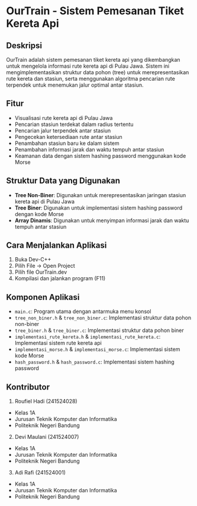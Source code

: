 # OurTrain - Sistem Pemesanan Tiket Kereta Api

## Deskripsi
OurTrain adalah sistem pemesanan tiket kereta api yang dikembangkan untuk mengelola informasi rute kereta api di Pulau Jawa. Sistem ini mengimplementasikan struktur data pohon (tree) untuk merepresentasikan rute kereta dan stasiun, serta menggunakan algoritma pencarian rute terpendek untuk menemukan jalur optimal antar stasiun.

## Fitur
- Visualisasi rute kereta api di Pulau Jawa
- Pencarian stasiun terdekat dalam radius tertentu
- Pencarian jalur terpendek antar stasiun
- Pengecekan ketersediaan rute antar stasiun
- Penambahan stasiun baru ke dalam sistem
- Penambahan informasi jarak dan waktu tempuh antar stasiun
- Keamanan data dengan sistem hashing password menggunakan kode Morse

## Struktur Data yang Digunakan
- **Tree Non-Biner**: Digunakan untuk merepresentasikan jaringan stasiun kereta api di Pulau Jawa
- **Tree Biner**: Digunakan untuk implementasi sistem hashing password dengan kode Morse
- **Array Dinamis**: Digunakan untuk menyimpan informasi jarak dan waktu tempuh antar stasiun

## Cara Menjalankan Aplikasi
1. Buka Dev-C++
2. Pilih File -> Open Project
3. Pilih file OurTrain.dev
4. Kompilasi dan jalankan program (F11)

## Komponen Aplikasi
- `main.c`: Program utama dengan antarmuka menu konsol
- `tree_non_biner.h` & `tree_non_biner.c`: Implementasi struktur data pohon non-biner
- `tree_biner.h` & `tree_biner.c`: Implementasi struktur data pohon biner
- `implementasi_rute_kereta.h` & `implementasi_rute_kereta.c`: Implementasi sistem rute kereta api
- `implementasi_morse.h` & `implementasi_morse.c`: Implementasi sistem kode Morse
- `hash_password.h` & `hash_password.c`: Implementasi sistem hashing password

## Kontributor 
1. Roufiel Hadi (241524028)
- Kelas 1A
- Jurusan Teknik Komputer dan Informatika
- Politeknik Negeri Bandung 

2. Devi Maulani (241524007)
- Kelas 1A
- Jurusan Teknik Komputer dan Informatika
- Politeknik Negeri Bandung 

3. Adi Rafi (241524001)
- Kelas 1A
- Jurusan Teknik Komputer dan Informatika
- Politeknik Negeri Bandung 
